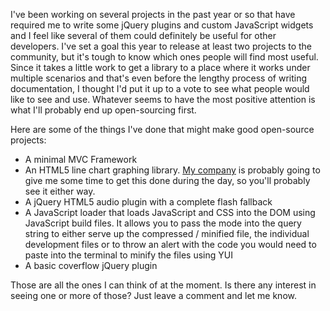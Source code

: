I've been working on several projects in the past year or so that have required me to write some jQuery plugins and custom JavaScript widgets and I feel like several of them could definitely be useful for other developers.  I've set a goal this year to release at least two projects to the community, but it's tough to know which ones people will find most useful. Since it takes a little work to get a library to a place where it works under multiple scenarios and that's even before the lengthy process of writing documentation, I thought I'd put it up to a vote to see what people would like to see and use.  Whatever seems to have the most positive attention is what I'll probably end up open-sourcing first.

<!-- more -->

Here are some of the things I've done that might make good open-source projects:

- A minimal MVC Framework
- An HTML5 line chart graphing library.  [My company](http://moontoast.com) is probably going to give me some time to get this done during the day, so you'll probably see it either way.
- A jQuery HTML5 audio plugin with a complete flash fallback
- A JavaScript loader that loads JavaScript and CSS into the DOM using JavaScript build files. It allows you to pass the mode into the query string to either serve up the compressed / minified file, the individual development files or to throw an alert with the code you would need to paste into the terminal to minify the files using YUI
- A basic coverflow jQuery plugin

Those are all the ones I can think of at the moment.  Is there any interest in seeing one or more of those?  Just leave a comment and let me know.